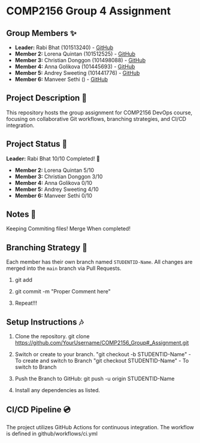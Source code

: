 # COMP2156 Group 4 Assignment 

## Group Members ✨

- **Leader:** Rabi Bhat (101513240) - [GitHub](https://github.com/itsrabinbhat)
- **Member 2:** Lorena Quintan (101512525) - [GitHub](https://github.com/lorenaquintan)
- **Member 3:** Christian Donggon (101498088) - [GitHub](https://github.com/Christian17-tech)
- **Member 4:** Anna Golikova (101445693) - [GitHub](https://github.com/)
- **Member 5:** Andrey Sweeting (101441776) - [GitHub](https://github.com/ZeRat22)
- **Member 6:** Manveer Sethi () - [GitHub](https://github.com/)


## Project Description 🐛
This repository hosts the group assignment for COMP2156 DevOps course, focusing on
collaborative Git workflows, branching strategies, and CI/CD integration.

## Project Status 🌿
**Leader:** Rabi Bhat 10/10 Completed! 🌟
- **Member 2:** Lorena Quintan 5/10
- **Member 3:** Christian Donggon 3/10
- **Member 4:** Anna Golikova 0/10
- **Member 5:** Andrey Sweeting 4/10
- **Member 6:** Manveer Sethi 0/10

## Notes 👾
Keeping Commiting files!
Merge When completed!

## Branching Strategy 🧠
Each member has their own branch named `STUDENTID-Name`.
All changes are merged into the `main` branch via Pull Requests.

1. git add 

2. git commit -m "Proper Comment here"

3. Repeat!!!

## Setup Instructions 🎶

1. Clone the repository.
git clone https://github.com/YourUsername/COMP2156_Group#_Assignment.git

2. Switch or create to your branch. 
"git checkout -b STUDENTID-Name" - To create and switch to Branch
"git checkout STUDENTID-Name" - To switch to Branch

3. Push the Branch to GitHub:
git push -u origin STUDENTID-Name

4. Install any dependencies as listed.

## CI/CD Pipeline 💿
The project utilizes GitHub Actions for continuous integration.
The workflow is defined in github/workflows/ci.yml